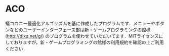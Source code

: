 # ACO
蟻コロニー最適化アルゴリズムを基に作成したプログラムです．メニューやボタンなどのユーザーインターフェース部は新・ゲームプログラミングの館様 (http://dixq.net/g/) のプログラムを使わせていただいてます．MITライセンスにしておりますが，新・ゲームプログラミングの館様の利用規約を確認の上ご利用ください．
